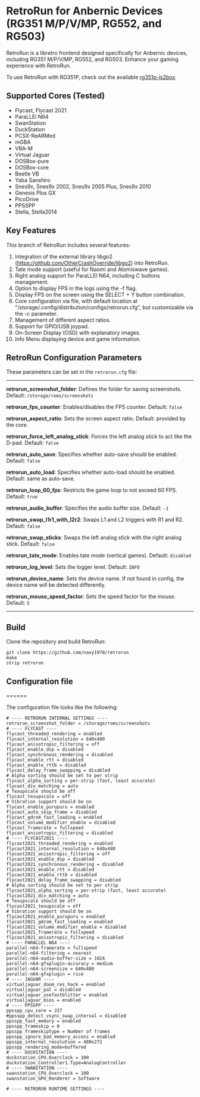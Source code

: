 # RetroRun for Anbernic Devices (RG351 M/P/V/MP, RG552, and RG503)

RetroRun is a libretro frontend designed specifically for Anbernic devices, including RG351 M/P/V/MP, RG552, and RG503. Enhance your gaming experience with RetroRun.

To use RetroRun with RG351P, check out the available [rg351p-js2box](https://github.com/christianhaitian/RG351P_virtual-gamepad).

## Supported Cores (Tested)

- Flycast, Flycast 2021
- ParaLLEl N64
- SwanStation
- DuckStation
- PCSX-ReARMed
- mGBA
- VBA-M
- Virtual Jaguar
- DOSBox-pure
- DOSBox-core
- Beetle VB
- Yaba Sanshiro
- Snes9x, Snes9x 2002, Snes9x 2005 Plus, Snes9x 2010
- Genesis Plus GX
- PicoDrive
- PPSSPP
- Stella, Stella2014

## Key Features

This branch of RetroRun includes several features:

1. Integration of the external library libgo2 (https://github.com/OtherCrashOverride/libgo2) into RetroRun.
2. Tate mode support (useful for Naomi and Atomiswave games).
3. Right analog support for ParaLLEl N64, including C buttons management.
4. Option to display FPS in the logs using the -f flag.
5. Display FPS on the screen using the SELECT + Y button combination.
6. Core configuration via file, with default location at "/storage/.config/distribution/configs/retrorun.cfg", but customizable via the -c parameter.
7. Management of different aspect ratios.
8. Support for GPIO/USB joypad.
9. On-Screen Display (OSD) with explanatory images.
10. Info Menu displaying device and game information.

## RetroRun Configuration Parameters

These parameters can be set in the `retrorun.cfg` file:

---

**retrorun_screenshot_folder**: Defines the folder for saving screenshots. Default: `/storage/roms/screenshots`

**retrorun_fps_counter**: Enables/disables the FPS counter. Default: `false`

**retrorun_aspect_ratio**: Sets the screen aspect ratio. Default: provided by the core.

**retrorun_force_left_analog_stick**: Forces the left analog stick to act like the D-pad. Default: `false`

**retrorun_auto_save**: Specifies whether auto-save should be enabled. Default: `false`

**retrorun_auto_load**: Specifies whether auto-load should be enabled. Default: same as auto-save.

**retrorun_loop_60_fps**: Restricts the game loop to not exceed 60 FPS. Default: `true`

**retrorun_audio_buffer**: Specifies the audio buffer size. Default: `-1`

**retrorun_swap_l1r1_with_l2r2**: Swaps L1 and L2 triggers with R1 and R2. Default: `false`

**retrorun_swap_sticks**: Swaps the left analog stick with the right analog stick. Default: `false`

**retrorun_tate_mode**: Enables tate mode (vertical games). Default: `disabled`

**retrorun_log_level**: Sets the logger level. Default: `INFO`

**retrorun_device_name**: Sets the device name. If not found in config, the device name will be detected differently.

**retrorun_mouse_speed_factor**: Sets the speed factor for the mouse. Default: `5`

---

## Build

Clone the repository and build RetroRun:

```shell
git clone https://github.com/navy1978/retrorun
make
strip retrorun
```


## Configuration file
======

The configuration file looks like the following:
````
# ---- RETRORUN INTERNAL SETTINGS ----
retrorun_screenshot_folder = /storage/roms/screenshots
# ---- FLYCAST ----
flycast_threaded_rendering = enabled
flycast_internal_resolution = 640x480
flycast_anisotropic_filtering = off
flycast_enable_dsp = disabled
flycast_synchronous_rendering = disabled
flycast_enable_rtt = disabled
flycast_enable_rttb = disabled
flycast_delay_frame_swapping = disabled
# Alpha sorting should be set to per strip
flycast_alpha_sorting = per-strip (fast, least accurate)
flycast_div_matching = auto
# Texupscale should be off
flycast_texupscale = off
# Vibration support should be on
flycast_enable_purupuru = enabled
flycast_auto_skip_frame = disabled
flycast_gdrom_fast_loading = enabled
flycast_volume_modifier_enable = disabled
flycast_framerate = fullspeed
flycast_anisotropic_filtering = disabled
# ---- FLYCAST2021 ----
flycast2021_threaded_rendering = enabled
flycast2021_internal_resolution = 640x480
flycast2021_anisotropic_filtering = off
flycast2021_enable_dsp = disabled
flycast2021_synchronous_rendering = disabled
flycast2021_enable_rtt = disabled
flycast2021_enable_rttb = disabled
flycast2021_delay_frame_swapping = disabled
# Alpha sorting should be set to per strip
flycast2021_alpha_sorting = per-strip (fast, least accurate)
flycast2021_div_matching = auto
# Texupscale should be off
flycast2021_texupscale = off
# Vibration support should be on
flycast2021_enable_purupuru = enabled
flycast2021_gdrom_fast_loading = enabled
flycast2021_volume_modifier_enable = disabled
flycast2021_framerate = fullspeed
flycast2021_anisotropic_filtering = disabled
# ---- PARALLEL N64 ----
parallel-n64-framerate = fullspeed
parallel-n64-filtering = nearest
parallel-n64-audio-buffer-size = 1024
parallel-n64-gfxplugin-accuracy = medium
parallel-n64-screensize = 640x480
parallel-n64-gfxplugin = rice
# ---- JAGUAR ----
virtualjaguar_doom_res_hack = enabled
virtualjaguar_pal = disabled
virtualjaguar_usefastblitter = enabled
virtualjaguar_bios = enabled
# ---- PPSSPP ----
ppsspp_cpu_core = JIT
#ppsspp_detect_vsync_swap_interval = disabled
ppsspp_fast_memory = enabled
ppsspp_frameskip = 0
ppsspp_frameskiptype = Number of frames
ppsspp_ignore_bad_memory_access = enabled
ppsspp_internal_resolution = 480x272
ppsspp_rendering_mode=buffered
# ---- DUCKSTATION ----
duckstation_CPU.Overclock = 100
duckstation_Controller1.Type=AnalogController
# ---- SWANSTATION ----
swanstation_CPU_Overclock = 100
swanstation_GPU_Renderer = Software

# ---- RETRORUN RUNTIME SETTINGS ----

````
